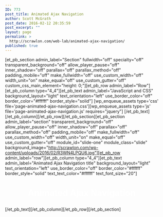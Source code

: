 ```yaml
---
ID: 773
post_title: Animated Ajax Navigation
author: Scott McGrath
post_date: 2016-02-12 20:35:59
post_excerpt: ""
layout: page
permalink: >
  http://scrawlon.com/web-lab/animated-ajax-navigation/
published: true
---
```

[et_pb_section admin_label="Section" fullwidth="off" specialty="off" transparent_background="off" allow_player_pause="off" inner_shadow="off" parallax="off" parallax_method="off" padding_mobile="off" make_fullwidth="off" use_custom_width="off" width_unit="on" make_equal="off" use_custom_gutter="off" custom_css_main_element="height: 0;"][et_pb_row admin_label="Row"][et_pb_column type="4_4"][et_pb_text admin_label="JavaScript and CSS" background_layout="light" text_orientation="left" use_border_color="off" border_color="#ffffff" border_style="solid"] [wp_enqueue_assets type='css' file='page-animated-ajax-navigation.css'][wp_enqueue_assets type='js' file='page-animated-ajax-navigation.js' requires="jquery"] [/et_pb_text][/et_pb_column][/et_pb_row][/et_pb_section][et_pb_section admin_label="section" transparent_background="off" allow_player_pause="off" inner_shadow="off" parallax="off" parallax_method="off" padding_mobile="off" make_fullwidth="off" use_custom_width="off" width_unit="on" make_equal="off" use_custom_gutter="off" module_id="slide-one" module_class="slide" background_image="http://scrawlon.com/wp-content/uploads/2016/02/R3WN4LPQU6.jpg"][et_pb_row admin_label="row"][et_pb_column type="4_4"][et_pb_text admin_label="Animated Ajax Navigation title" background_layout="light" text_orientation="left" use_border_color="off" border_color="#ffffff" border_style="solid" text_text_color="#ffffff" text_font_size="20"] <h1 style="text-align: center;">
  <span style="color: #ffffff;"><strong>Animated Ajax Navigation</strong></span>
</h1> [/et_pb_text][/et_pb_column][/et_pb_row][/et_pb_section]
